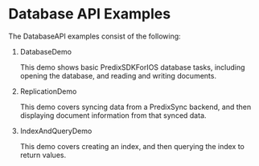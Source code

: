 #  Database API Examples

The DatabaseAPI examples consist of the following:

1. DatabaseDemo

	This demo shows basic PredixSDKForIOS database tasks, including opening the database, and reading and writing documents.
	
2. ReplicationDemo

	This demo covers syncing data from a PredixSync backend, and then displaying document information from that synced data.
	
3. IndexAndQueryDemo

	This demo covers creating an index, and then querying the index to return values.



